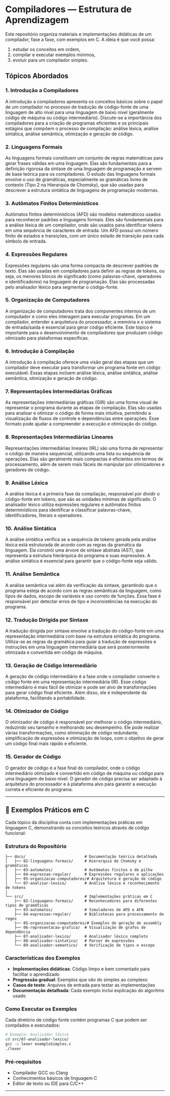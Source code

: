 # Compiladores — Estrutura de Aprendizagem

Este repositório organiza materiais e implementações didáticas de um compilador, fase a fase, com exemplos em C. A ideia é que você possa:
1) estudar os conceitos em ordem,
2) compilar e executar exemplos mínimos,
3) evoluir para um compilador simples.

## Tópicos Abordados

### 1. Introdução a Compiladores
A introdução a compiladores apresenta os conceitos básicos sobre o papel de um compilador no processo de tradução de código-fonte de uma linguagem de alto nível para uma linguagem de baixo nível (geralmente código de máquina ou código intermediário). Discute-se a importância dos compiladores para a criação de programas eficientes e os principais estágios que compõem o processo de compilação: análise léxica, análise sintática, análise semântica, otimização e geração de código.

### 2. Linguagens Formais
As linguagens formais constituem um conjunto de regras matemáticas para gerar frases válidas em uma linguagem. Elas são fundamentais para a definição rigorosa da sintaxe de uma linguagem de programação e servem de base teórica para os compiladores. O estudo das linguagens formais envolve o uso de gramáticas, especialmente as gramáticas livres de contexto (Tipo 2 na Hierarquia de Chomsky), que são usadas para descrever a estrutura sintática de linguagens de programação modernas.

### 3. Autômatos Finitos Determinísticos
Autômatos finitos determinísticos (AFD) são modelos matemáticos usados para reconhecer padrões e linguagens formais. Eles são fundamentais para a análise léxica de um compilador, onde são usados para identificar tokens em uma sequência de caracteres de entrada. Um AFD possui um número finito de estados e transições, com um único estado de transição para cada símbolo de entrada.

### 4. Expressões Regulares
Expressões regulares são uma forma compacta de descrever padrões de texto. Elas são usadas em compiladores para definir as regras de tokens, ou seja, os menores blocos de significado (como palavras-chave, operadores e identificadores) na linguagem de programação. Elas são processadas pelo analisador léxico para segmentar o código-fonte.

### 5. Organização de Computadores
A organização de computadores trata dos componentes internos de um computador e como eles interagem para executar programas. Em um compilador, entender a arquitetura do processador, a memória e o sistema de entrada/saída é essencial para gerar código eficiente. Este tópico é importante para o desenvolvimento de compiladores que produzam código otimizado para plataformas específicas.

### 6. Introdução à Compilação
A introdução à compilação oferece uma visão geral das etapas que um compilador deve executar para transformar um programa fonte em código executável. Essas etapas incluem análise léxica, análise sintática, análise semântica, otimização e geração de código.

### 7. Representações Intermediárias Gráficas
As representações intermediárias gráficas (GIR) são uma forma visual de representar o programa durante as etapas de compilação. Elas são usadas para analisar e otimizar o código de forma mais intuitiva, permitindo a visualização de fluxos de controle e dependências entre operações. Esse formato pode ajudar a compreender a execução e otimização do código.

### 8. Representações Intermediárias Lineares
Representações intermediárias lineares (IRL) são uma forma de representar o código de maneira sequencial, utilizando uma lista ou sequência de operações. Elas são geralmente mais compactas e eficientes em termos de processamento, além de serem mais fáceis de manipular por otimizadores e geradores de código.

### 9. Análise Léxica
A análise léxica é a primeira fase da compilação, responsável por dividir o código-fonte em tokens, que são as unidades mínimas de significado. O analisador léxico utiliza expressões regulares e autômatos finitos determinísticos para identificar e classificar palavras-chave, identificadores, literais e operadores.

### 10. Análise Sintática
A análise sintática verifica se a sequência de tokens gerada pela análise léxica está estruturada de acordo com as regras da gramática da linguagem. Ela constrói uma árvore de sintaxe abstrata (AST), que representa a estrutura hierárquica do programa e suas expressões. A análise sintática é essencial para garantir que o código-fonte seja válido.

### 11. Análise Semântica
A análise semântica vai além da verificação da sintaxe, garantindo que o programa esteja de acordo com as regras semânticas da linguagem, como tipos de dados, escopo de variáveis e uso correto de funções. Essa fase é responsável por detectar erros de tipo e inconsistências na execução do programa.

### 12. Tradução Dirigida por Sintaxe
A tradução dirigida por sintaxe envolve a tradução do código-fonte em uma representação intermediária com base na estrutura sintática do programa. Utiliza-se as regras da gramática para guiar a tradução de expressões e instruções em uma linguagem intermediária que será posteriormente otimizada e convertida em código de máquina.

### 13. Geração de Código Intermediário
A geração de código intermediário é a fase onde o compilador converte o código fonte em uma representação intermediária (IR). Esse código intermediário é mais fácil de otimizar e pode ser alvo de transformações para gerar código final eficiente. Além disso, ele é independente da plataforma, facilitando a portabilidade.

### 14. Otimizador de Código
O otimizador de código é responsável por melhorar o código intermediário, reduzindo seu tamanho e melhorando seu desempenho. Ele pode realizar várias transformações, como eliminação de código redundante, simplificação de expressões e otimização de loops, com o objetivo de gerar um código final mais rápido e eficiente.

### 15. Gerador de Código
O gerador de código é a fase final do compilador, onde o código intermediário otimizado é convertido em código de máquina ou código para uma linguagem de baixo nível. O gerador de código precisa ser adaptado à arquitetura do processador e à plataforma alvo para garantir a execução correta e eficiente do programa.

---

## 🚀 Exemplos Práticos em C

Cada tópico da disciplina conta com implementações práticas em linguagem C, demonstrando os conceitos teóricos através de código funcional:

### Estrutura do Repositório

```
├── docs/                          # Documentação teórica detalhada
│   ├── 02-linguagens-formais/     # Hierarquia de Chomsky e gramáticas
│   ├── 03-automatos/              # Autômatos finitos e de pilha  
│   ├── 04-expressao-regular/      # Expressões regulares e aplicações
│   ├── 05-organizacao-computadores/# Arquitetura e geração de código
│   └── 07-analisar-lexico/        # Análise léxica e reconhecimento de tokens
│
└── src/                           # Implementações práticas em C
    ├── 02-linguagens-formais/     # Reconhecedores para diferentes tipos de gramáticas
    ├── 03-automatos/              # Simuladores de AFD e AFN
    ├── 04-expressao-regular/      # Bibliotecas para processamento de regex
    ├── 05-organizacao-computadores/# Exemplos de geração de assembly
    ├── 06-representacao-grafica/  # Visualização de grafos de dependência
    ├── 07-analisador-lexico/      # Analisador léxico completo
    ├── 08-analisador-sintatico/   # Parser de expressões
    └── 09-analisador-semantico/   # Verificação de tipos e escopo
```

### Características dos Exemplos

- **Implementações didáticas**: Código limpo e bem comentado para facilitar o aprendizado
- **Progressão gradual**: Exemplos que vão do simples ao complexo
- **Casos de teste**: Arquivos de entrada para testar as implementações
- **Documentação detalhada**: Cada exemplo inclui explicação do algoritmo usado

### Como Executar os Exemplos

Cada diretório de código fonte contém programas C que podem ser compilados e executados:

```bash
# Exemplo: Analisador léxico
cd src/07-analisador-lexico/
gcc -o lexer exemploSimples.c
./lexer
```

### Pré-requisitos

- Compilador GCC ou Clang
- Conhecimentos básicos de linguagem C
- Editor de texto ou IDE para C/C++

---
